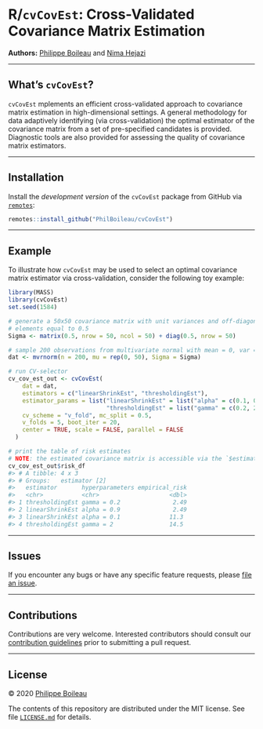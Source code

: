 
# R/`cvCovEst`: Cross-Validated Covariance Matrix Estimation

**Authors:** [Philippe Boileau](https://pboileau.ca) and [Nima
Hejazi](https://nimahejazi.org)

-----

## What’s `cvCovEst`?

`cvCovEst` mplements an efficient cross-validated approach to covariance
matrix estimation in high-dimensional settings. A general methodology
for data adaptively identifying (via cross-validation) the optimal
estimator of the covariance matrix from a set of pre-specified
candidates is provided. Diagnostic tools are also provided for assessing
the quality of covariance matrix estimators.

-----

## Installation

Install the *development version* of the `cvCovEst` package from GitHub
via [`remotes`](https://CRAN.R-project.org/package=remotes):

``` r
remotes::install_github("PhilBoileau/cvCovEst")
```

-----

## Example

To illustrate how `cvCovEst` may be used to select an optimal covariance
matrix estimator via cross-validation, consider the following toy
example:

``` r
library(MASS)
library(cvCovEst)
set.seed(1584)

# generate a 50x50 covariance matrix with unit variances and off-diagonal
# elements equal to 0.5
Sigma <- matrix(0.5, nrow = 50, ncol = 50) + diag(0.5, nrow = 50)

# sample 200 observations from multivariate normal with mean = 0, var = Sigma
dat <- mvrnorm(n = 200, mu = rep(0, 50), Sigma = Sigma)

# run CV-selector
cv_cov_est_out <- cvCovEst(
    dat = dat,
    estimators = c("linearShrinkEst", "thresholdingEst"),
    estimator_params = list("linearShrinkEst" = list("alpha" = c(0.1, 0.9)),
                            "thresholdingEst" = list("gamma" = c(0.2, 2))),
    cv_scheme = "v_fold", mc_split = 0.5,
    v_folds = 5, boot_iter = 20,
    center = TRUE, scale = FALSE, parallel = FALSE
  )

# print the table of risk estimates
# NOTE: the estimated covariance matrix is accessible via the `$estimate` slot
cv_cov_est_out$risk_df
#> # A tibble: 4 x 3
#> # Groups:   estimator [2]
#>   estimator       hyperparameters empirical_risk
#>   <chr>           <chr>                    <dbl>
#> 1 thresholdingEst gamma = 0.2               2.49
#> 2 linearShrinkEst alpha = 0.9               2.49
#> 3 linearShrinkEst alpha = 0.1              11.3 
#> 4 thresholdingEst gamma = 2                14.5
```

-----

## Issues

If you encounter any bugs or have any specific feature requests, please
[file an issue](https://github.com/PhilBoileau/cvCovEst/issues).

-----

## Contributions

Contributions are very welcome. Interested contributors should consult
our [contribution
guidelines](https://github.com/PhilBoileau/cvCovEst/blob/master/CONTRIBUTING.md)
prior to submitting a pull request.

-----

## License

© 2020 [Philippe Boileau](https://pboileau.ca)

The contents of this repository are distributed under the MIT license.
See file
[`LICENSE.md`](https://github.com/PhilBoileau/cvCovEst/blob/master/LICENSE.md)
for details.
